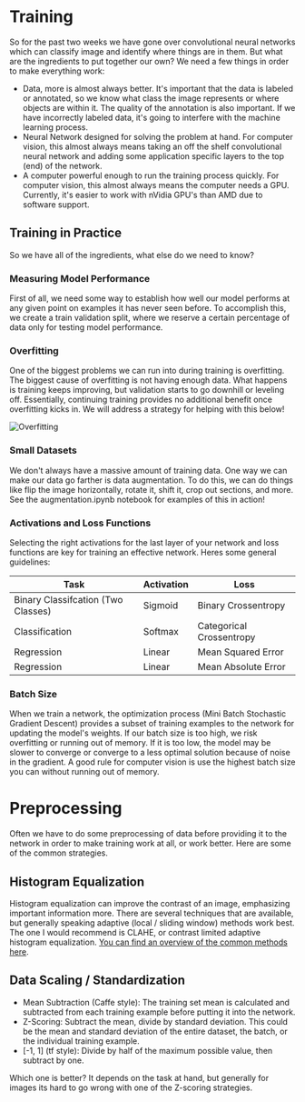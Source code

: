 # Training

So for the past two weeks we have gone over convolutional neural networks which can classify image and identify where things are in them. But what are the ingredients to put together our own? We need a few things in order to make everything work:

- Data, more is almost always better. It's important that the data is labeled or annotated, so we know what class the image represents or where objects are within it. The quality of the annotation is also important. If we have incorrectly labeled data, it's going to interfere with the machine learning process.
- Neural Network designed for solving the problem at hand. For computer vision, this almost always means taking an off the shelf convolutional neural network and adding some application specific layers to the top (end) of the network.
- A computer powerful enough to run the training process quickly. For computer vision, this almost always means the computer needs a GPU. Currently, it's easier to work with nVidia GPU's than AMD due to software support.


## Training in Practice
So we have all of the ingredients, what else do we need to know?

### Measuring Model Performance

First of all, we need some way to establish how well our model performs at any given point on examples it has never seen before. To accomplish this, we create a train validation split, where we reserve a certain percentage of data only for testing model performance.

### Overfitting

One of the biggest problems we can run into during training is overfitting. The biggest cause of overfitting is not having enough data. What happens is training keeps improving, but validation starts to go downhill or leveling off. Essentially, continuing training provides no additional benefit once overfitting kicks in. We will address a strategy for helping with this below!

![Overfitting](overfit.jpg)

### Small Datasets

We don't always have a massive amount of training data. One way we can make our data go farther is data augmentation. To do this, we can do things like flip the image horizontally, rotate it, shift it, crop out sections, and more. See the augmentation.ipynb notebook for examples of this in action!

### Activations and Loss Functions

Selecting the right activations for the last layer of your network and loss functions are key for training an effective network. Heres some general guidelines:

| Task  | Activation  | Loss  |
|---|---|---|
| Binary Classifcation (Two Classes)  | Sigmoid  | Binary Crossentropy  |
| Classification  | Softmax  | Categorical Crossentropy  |
| Regression  | Linear  | Mean Squared Error  |
| Regression  | Linear  | Mean Absolute Error  |

### Batch Size

When we train a network, the optimization process (Mini Batch Stochastic Gradient Descent) provides a subset of training examples to the network for updating the model's weights. If our batch size is too high, we risk overfitting or running out of memory. If it is too low, the model may be slower to converge or converge to a less optimal solution because of noise in the gradient. A good rule for computer vision is use the highest batch size you can without running out of memory.

# Preprocessing

Often we have to do some preprocessing of data before providing it to the network in order to make training work at all, or work better. Here are some of the common strategies.

## Histogram Equalization

Histogram equalization can improve the contrast of an image, emphasizing important information more. There are several techniques that are available, but generally speaking adaptive (local / sliding window) methods work best. The one I would recommend is CLAHE, or contrast limited adaptive histogram equalization. [You can find an overview of the common methods here][histo].

## Data Scaling / Standardization

- Mean Subtraction (Caffe style): The training set mean is calculated and subtracted from each training example before putting it into the network.
- Z-Scoring: Subtract the mean, divide by standard deviation. This could be the mean and standard deviation of the entire dataset, the batch, or the individual training example.
- [-1, 1] (tf style): Divide by half of the maximum possible value, then subtract by one.

Which one is better? It depends on the task at hand, but generally for images its hard to go wrong with one of the  Z-scoring strategies.

[histo]: https://opencv-python-tutroals.readthedocs.io/en/latest/py_tutorials/py_imgproc/py_histograms/py_histogram_equalization/py_histogram_equalization.html
